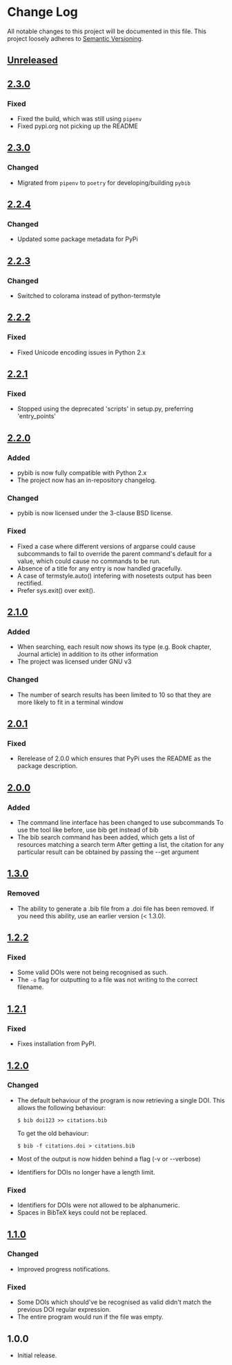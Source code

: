 # Change Log

All notable changes to this project will be documented in this file.
This project loosely adheres to [Semantic Versioning](http://semver.org/).

<!--
### Added
### Changed
### Deprecated
### Removed
### Fixed
### Security
-->

## [Unreleased][x.x.x]

## [2.3.0]
### Fixed
- Fixed the build, which was still using `pipenv`
- Fixed pypi.org not picking up the README

## [2.3.0]
### Changed
- Migrated from `pipenv` to `poetry` for developing/building `pybib`

## [2.2.4]
### Changed
- Updated some package metadata for PyPi

## [2.2.3]
### Changed
- Switched to colorama instead of python-termstyle

## [2.2.2]
### Fixed
- Fixed Unicode encoding issues in Python 2.x

## [2.2.1]
### Fixed
- Stopped using the deprecated 'scripts' in setup.py, preferring 'entry_points'

## [2.2.0]
### Added
- pybib is now fully compatible with Python 2.x
- The project now has an in-repository changelog.

### Changed
- pybib is now licensed under the 3-clause BSD license.

### Fixed
- Fixed a case where different versions of argparse could cause subcommands to
  fail to override the parent command's default for a value, which could cause
  no commands to be run.
- Absence of a title for any entry is now handled gracefully.
- A case of termstyle.auto() intefering with nosetests output has been rectified.
- Prefer sys.exit() over exit().

## [2.1.0]
### Added
- When searching, each result now shows its type (e.g. Book chapter, Journal article) in addition to its other information
- The project was licensed under GNU v3

### Changed
- The number of search results has been limited to 10 so that they are more likely to fit in a terminal window

## [2.0.1]
### Fixed
- Rerelease of 2.0.0 which ensures that PyPi uses the README as the package description.

## [2.0.0]
### Added

- The command line interface has been changed to use subcommands
  To use the tool like before, use bib get instead of bib
- The bib search command has been added, which gets a list of resources matching a search term
  After getting a list, the citation for any particular result can be obtained by passing the --get argument

## [1.3.0]
### Removed

- The ability to generate a .bib file from a .doi file has been removed.
  If you need this ability, use an earlier version (< 1.3.0).

## [1.2.2]
### Fixed
- Some valid DOIs were not being recognised as such.
- The `-o` flag for outputting to a file was not writing to the correct filename.

## [1.2.1]
### Fixed
- Fixes installation from PyPI.

## [1.2.0]
### Changed
- The default behaviour of the program is now retrieving a single DOI.
  This allows the following behaviour:

  `$ bib doi123 >> citations.bib`

  To get the old behaviour:

  `$ bib -f citations.doi > citations.bib`
- Most of the output is now hidden behind a flag (-v or --verbose)
- Identifiers for DOIs no longer have a length limit.

### Fixed
- Identifiers for DOIs were not allowed to be alphanumeric.
- Spaces in BibTeX keys could not be replaced.

## [1.1.0]
### Changed
- Improved progress notifications.

### Fixed
- Some DOIs which should've be recognised as valid didn't match the previous DOI regular expression.
- The entire program would run if the file was empty.

## 1.0.0
- Initial release.

[x.x.x]: https://github.com/jgilchrist/pybib/compare/v2.3.1...HEAD
[2.3.1]: https://github.com/jgilchrist/pybib/compare/v2.3.0...v2.3.1
[2.3.0]: https://github.com/jgilchrist/pybib/compare/v2.2.4...v2.3.0
[2.2.4]: https://github.com/jgilchrist/pybib/compare/v2.2.3...v2.2.4
[2.2.3]: https://github.com/jgilchrist/pybib/compare/v2.2.2...v2.2.3
[2.2.2]: https://github.com/jgilchrist/pybib/compare/v2.2.1...v2.2.2
[2.2.1]: https://github.com/jgilchrist/pybib/compare/v2.2.0...v2.2.1
[2.2.0]: https://github.com/jgilchrist/pybib/compare/v2.1.0...v2.2.0
[2.1.0]: https://github.com/jgilchrist/pybib/compare/v2.0.1...v2.1.0
[2.0.1]: https://github.com/jgilchrist/pybib/compare/v2.0.0...v2.0.1
[2.0.0]: https://github.com/jgilchrist/pybib/compare/v1.3.0...v2.0.0
[1.3.0]: https://github.com/jgilchrist/pybib/compare/v1.2.2...v1.3.0
[1.2.2]: https://github.com/jgilchrist/pybib/compare/v1.2.1...v1.2.2
[1.2.1]: https://github.com/jgilchrist/pybib/compare/v1.2.0...v1.2.1
[1.2.0]: https://github.com/jgilchrist/pybib/compare/v1.1.0...v1.2.0
[1.1.0]: https://github.com/jgilchrist/pybib/compare/v1.0.0...v1.1.0

